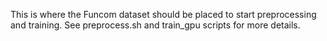 This is where the Funcom dataset should be placed to start preprocessing and training. See preprocess.sh and train_gpu scripts for more details.
